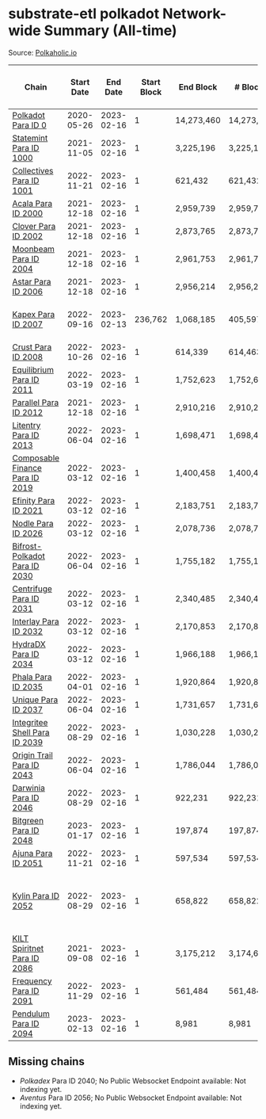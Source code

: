 # substrate-etl polkadot Network-wide Summary (All-time)

Source: [Polkaholic.io](https://polkaholic.io)


| Chain            | Start Date | End Date | Start Block | End Block | # Blocks | # Missing | # Addresses with Balances | Crawling Status |
| ---------------- | ---------- | ---------| ----------- | --------- | -------- | --------- | ------------------------- | --------------- |
| [Polkadot Para ID 0](/polkadot/0-polkadot) | 2020-05-26 | 2023-02-16 | 1 | 14,273,460 | 14,273,460 |   | 1,135,572 |  |
| [Statemint Para ID 1000](/polkadot/1000-statemint) | 2021-11-05 | 2023-02-16 | 1 | 3,225,196 | 3,225,196 |   | 509 |  |
| [Collectives Para ID 1001](/polkadot/1001-collectives) | 2022-11-21 | 2023-02-16 | 1 | 621,432 | 621,432 |   | 18 |  |
| [Acala Para ID 2000](/polkadot/2000-acala) | 2021-12-18 | 2023-02-16 | 1 | 2,959,739 | 2,959,739 |   | 167,843 |  |
| [Clover Para ID 2002](/polkadot/2002-clover) | 2021-12-18 | 2023-02-16 | 1 | 2,873,765 | 2,873,765 |   | 4,078 |  |
| [Moonbeam Para ID 2004](/polkadot/2004-moonbeam) | 2021-12-18 | 2023-02-16 | 1 | 2,961,753 | 2,961,708 | 45 (0.00%) | 2,012,432 |  |
| [Astar Para ID 2006](/polkadot/2006-astar) | 2021-12-18 | 2023-02-16 | 1 | 2,956,214 | 2,956,214 |   | 495,215 |  |
| [Kapex Para ID 2007](/polkadot/2007-kapex) | 2022-09-16 | 2023-02-13 | 236,762 | 1,068,185 | 405,597 | 425,827 (39.86%) | 1,054 | Only partial index available: Onboarding |
| [Crust Para ID 2008](/polkadot/2008-crust) | 2022-10-26 | 2023-02-16 | 1 | 614,339 | 614,463 | 128 (0.02%) | 984 |  |
| [Equilibrium Para ID 2011](/polkadot/2011-equilibrium) | 2022-03-19 | 2023-02-16 | 1 | 1,752,623 | 1,752,623 |   | 9,126 |  |
| [Parallel Para ID 2012](/polkadot/2012-parallel) | 2021-12-18 | 2023-02-16 | 1 | 2,910,216 | 2,910,216 |   | 47,045 |  |
| [Litentry Para ID 2013](/polkadot/2013-litentry) | 2022-06-04 | 2023-02-16 | 1 | 1,698,471 | 1,698,471 |   | 4,757 |  |
| [Composable Finance Para ID 2019](/polkadot/2019-composable) | 2022-03-12 | 2023-02-16 | 1 | 1,400,458 | 1,400,458 |   | 10 |  |
| [Efinity Para ID 2021](/polkadot/2021-efinity) | 2022-03-12 | 2023-02-16 | 1 | 2,183,751 | 2,183,751 |   | 16,042 |  |
| [Nodle Para ID 2026](/polkadot/2026-nodle) | 2022-03-12 | 2023-02-16 | 1 | 2,078,736 | 2,078,736 |   | 690,343 |  |
| [Bifrost-Polkadot Para ID 2030](/polkadot/2030-bifrost-dot) | 2022-06-04 | 2023-02-16 | 1 | 1,755,182 | 1,755,182 |   | 3,659 |  |
| [Centrifuge Para ID 2031](/polkadot/2031-centrifuge) | 2022-03-12 | 2023-02-16 | 1 | 2,340,485 | 2,340,485 |   | 44,350 |  |
| [Interlay Para ID 2032](/polkadot/2032-interlay) | 2022-03-12 | 2023-02-16 | 1 | 2,170,853 | 2,170,853 |   | 11,123 |  |
| [HydraDX Para ID 2034](/polkadot/2034-hydradx) | 2022-03-12 | 2023-02-16 | 1 | 1,966,188 | 1,966,188 |   | 23,215 |  |
| [Phala Para ID 2035](/polkadot/2035-phala) | 2022-04-01 | 2023-02-16 | 1 | 1,920,864 | 1,920,864 |   | 3,039 |  |
| [Unique Para ID 2037](/polkadot/2037-unique) | 2022-06-04 | 2023-02-16 | 1 | 1,731,657 | 1,731,657 |   | 16,161 |  |
| [Integritee Shell Para ID 2039](/polkadot/2039-integritee-shell) | 2022-08-29 | 2023-02-16 | 1 | 1,030,228 | 1,030,228 |   | 1 |  |
| [Origin Trail Para ID 2043](/polkadot/2043-origintrail) | 2022-06-04 | 2023-02-16 | 1 | 1,786,044 | 1,786,044 |   | 3,616 |  |
| [Darwinia Para ID 2046](/polkadot/2046-darwinia) | 2022-08-29 | 2023-02-16 | 1 | 922,231 | 922,231 |   | 22 |  |
| [Bitgreen Para ID 2048](/polkadot/2048-bitgreen) | 2023-01-17 | 2023-02-16 | 1 | 197,874 | 197,874 |   | 193 |  |
| [Ajuna Para ID 2051](/polkadot/2051-ajuna) | 2022-11-21 | 2023-02-16 | 1 | 597,534 | 597,534 |   | 7 |  |
| [Kylin Para ID 2052](/polkadot/2052-kylin) | 2022-08-29 | 2023-02-16 | 1 | 658,822 | 658,822 |   | 1,108 | Only partial index available: Network endpoint unreliable |
| [KILT Spiritnet Para ID 2086](/polkadot/2086-kilt) | 2021-09-08 | 2023-02-16 | 1 | 3,175,212 | 3,174,658 | 554 (0.02%) | 17,957 |  |
| [Frequency Para ID 2091](/polkadot/2091-frequency) | 2022-11-29 | 2023-02-16 | 1 | 561,484 | 561,484 |   | 27 |  |
| [Pendulum Para ID 2094](/polkadot/2094-pendulum) | 2023-02-13 | 2023-02-16 | 1 | 8,981 | 8,981 |   | 58 |  |

## Missing chains


* *Polkadex* Para ID 2040; No Public Websocket Endpoint available: Not indexing yet.
* *Aventus* Para ID 2056; No Public Websocket Endpoint available: Not indexing yet.
